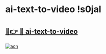 # ai-text-to-video !s0jal

# <h2><a href="https://sefsgx.esa.edu.pl?title=ai-text-to-video&ref=s0jal">🔗👉 🔴 ai-text-to-video</a></h2>

[![acn](https://github.com/user-attachments/assets/0f9c940e-d8b0-45ae-aac7-cd30a18b3e1c)](https://sefsgx.esa.edu.pl?title=ai-text-to-video&ref=s0jal)

